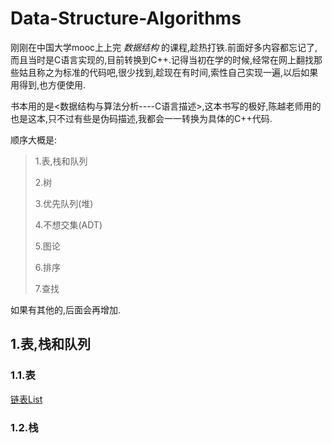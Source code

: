 # Data-Structure-Algorithms

刚刚在中国大学mooc上上完 *数据结构* 的课程,趁热打铁.前面好多内容都忘记了,而且当时是C语言实现的,目前转换到C++.记得当初在学的时候,经常在网上翻找那些姑且称之为标准的代码吧,很少找到,趁现在有时间,索性自己实现一遍,以后如果用得到,也方便使用.

书本用的是<数据结构与算法分析----C语言描述>,这本书写的极好,陈越老师用的也是这本,只不过有些是伪码描述,我都会一一转换为具体的C++代码.

顺序大概是:
> 1.表,栈和队列
>
> 2.树
> 
> 3.优先队列(堆)
> 
> 4.不想交集(ADT)
> 
> 5.图论
> 
> 6.排序
> 
> 7.查找

如果有其他的,后面会再增加.

## 1.表,栈和队列
### 1.1.表
[链表List](https://github.com/plantree/Data-Structure-Algorithms/blob/master/DataStructure/List.h)

### 1.2.栈



